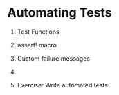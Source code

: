 # Automating Tests

1. Test Functions

2. assert! macro

3. Custom failure messages

4. 
8. Exercise: Write automated tests
